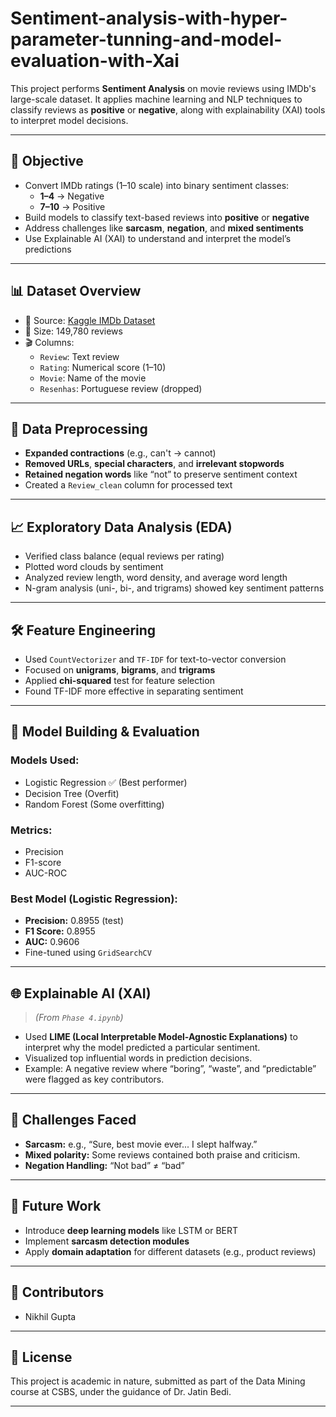 # Sentiment-analysis-with-hyper-parameter-tunning-and-model-evaluation-with-Xai

This project performs **Sentiment Analysis** on movie reviews using IMDb's large-scale dataset. It applies machine learning and NLP techniques to classify reviews as **positive** or **negative**, along with explainability (XAI) tools to interpret model decisions.

---

## 📌 Objective

- Convert IMDb ratings (1–10 scale) into binary sentiment classes:
  - **1–4** → Negative
  - **7–10** → Positive
- Build models to classify text-based reviews into **positive** or **negative**
- Address challenges like **sarcasm**, **negation**, and **mixed sentiments**
- Use Explainable AI (XAI) to understand and interpret the model’s predictions

---

## 📊 Dataset Overview

- 📁 Source: [Kaggle IMDb Dataset](https://www.kaggle.com/datasets/crisbam/imdb-dataset-of-65k-movie-reviews-and-translation)
- 🔢 Size: 149,780 reviews
- 🎬 Columns:
  - `Review`: Text review
  - `Rating`: Numerical score (1–10)
  - `Movie`: Name of the movie
  - `Resenhas`: Portuguese review (dropped)

---

## 🧹 Data Preprocessing

- **Expanded contractions** (e.g., can't → cannot)
- **Removed URLs**, **special characters**, and **irrelevant stopwords**
- **Retained negation words** like “not” to preserve sentiment context
- Created a `Review_clean` column for processed text

---

## 📈 Exploratory Data Analysis (EDA)

- Verified class balance (equal reviews per rating)
- Plotted word clouds by sentiment
- Analyzed review length, word density, and average word length
- N-gram analysis (uni-, bi-, and trigrams) showed key sentiment patterns

---

## 🛠️ Feature Engineering

- Used `CountVectorizer` and `TF-IDF` for text-to-vector conversion
- Focused on **unigrams**, **bigrams**, and **trigrams**
- Applied **chi-squared** test for feature selection
- Found TF-IDF more effective in separating sentiment

---

## 🤖 Model Building & Evaluation

### Models Used:
- Logistic Regression ✅ (Best performer)
- Decision Tree (Overfit)
- Random Forest (Some overfitting)

### Metrics:
- Precision
- F1-score
- AUC-ROC

### Best Model (Logistic Regression):
- **Precision:** 0.8955 (test)
- **F1 Score:** 0.8955
- **AUC:** 0.9606
- Fine-tuned using `GridSearchCV`

---

## 🌐 Explainable AI (XAI)

> *(From `Phase 4.ipynb`)*

- Used **LIME (Local Interpretable Model-Agnostic Explanations)** to interpret why the model predicted a particular sentiment.
- Visualized top influential words in prediction decisions.
- Example: A negative review where “boring”, “waste”, and “predictable” were flagged as key contributors.

---

## 🚧 Challenges Faced

- **Sarcasm:** e.g., “Sure, best movie ever... I slept halfway.”
- **Mixed polarity:** Some reviews contained both praise and criticism.
- **Negation Handling:** “Not bad” ≠ “bad”

---

## 📌 Future Work

- Introduce **deep learning models** like LSTM or BERT
- Implement **sarcasm detection modules**
- Apply **domain adaptation** for different datasets (e.g., product reviews)

---

## 👥 Contributors

- Nikhil Gupta
  
---

## 📄 License

This project is academic in nature, submitted as part of the Data Mining course at CSBS, under the guidance of Dr. Jatin Bedi.

---


